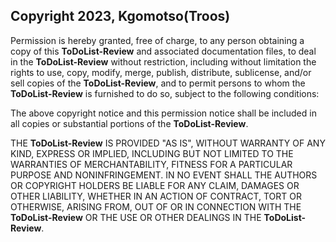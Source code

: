 ## Copyright 2023, Kgomotso(Troos)

Permission is hereby granted, free of charge, to any person obtaining a copy of this **ToDoList-Review** and associated documentation files, to deal in the **ToDoList-Review** without restriction, including without limitation the rights to use, copy, modify, merge, publish, distribute, sublicense, and/or sell copies of the **ToDoList-Review**, and to permit persons to whom the **ToDoList-Review** is furnished to do so, subject to the following conditions:

The above copyright notice and this permission notice shall be included in all copies or substantial portions of the **ToDoList-Review**.

THE **ToDoList-Review** IS PROVIDED "AS IS", WITHOUT WARRANTY OF ANY KIND, EXPRESS OR IMPLIED, INCLUDING BUT NOT LIMITED TO THE WARRANTIES OF MERCHANTABILITY, FITNESS FOR A PARTICULAR PURPOSE AND NONINFRINGEMENT. IN NO EVENT SHALL THE AUTHORS OR COPYRIGHT HOLDERS BE LIABLE FOR ANY CLAIM, DAMAGES OR OTHER LIABILITY, WHETHER IN AN ACTION OF CONTRACT, TORT OR OTHERWISE, ARISING FROM, OUT OF OR IN CONNECTION WITH THE **ToDoList-Review** OR THE USE OR OTHER DEALINGS IN THE **ToDoList-Review**.
